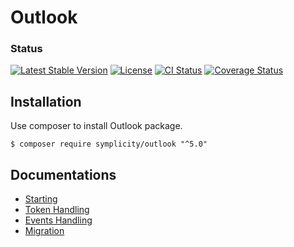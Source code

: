 # Outlook

### Status
[![Latest Stable Version](https://poser.pugx.org/symplicity/outlook/v/stable)](https://packagist.org/packages/symplicity/outlook)
[![License](https://poser.pugx.org/symplicity/outlook/license)](https://packagist.org/packages/symplicity/outlook)
[![CI Status](https://github.com/symplicity/outlook/actions/workflows/ci.yml/badge.svg)](https://github.com/Symplicity/outlook/actions)
[![Coverage Status](https://coveralls.io/repos/github/Symplicity/outlook/badge.svg?branch=master)](https://coveralls.io/github/Symplicity/outlook?branch=master)

## Installation

Use composer to install Outlook package.

```
$ composer require symplicity/outlook "^5.0"
```

## Documentations
- [Starting](docs/calendar-usage.md)
- [Token Handling](docs/token-usage.md)
- [Events Handling](docs/event-usage.md)
- [Migration](docs/migration.md)




